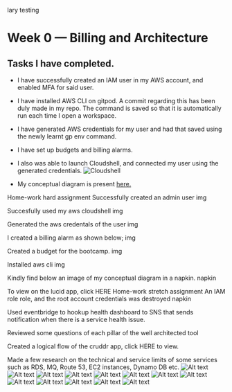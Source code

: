 lary testing
# Week 0 — Billing and Architecture

## Tasks I have completed.
- I have successfully created an IAM user in my AWS account, and enabled MFA for said user.

- I have installed AWS CLI on gitpod. A commit regarding this has been duly made in my repo. The command is saved so that it is automatically run each time I open a workspace.

- I have generated AWS credentials for my user and had that saved using the newly learnt gp env command.


- I have set up budgets and billing alarms.

- I also was able to launch Cloudshell, and connected my user using the generated credentials.
![Cloudshell](../Materials/Screenshot%20(271).jpg)

- My conceptual diagram is present [here.](https://lucid.app/lucidchart/8314f318-8de0-4477-9825-ee0e537a8df7/edit?viewport_loc=-642%2C-120%2C1932%2C860%2C0_0&invitationId=inv_1cd030b5-9153-445a-805d-2f6c769d1198)

Home-work hard assignment
Successfully created an admin user img

Succesfully used my aws cloudshell img

Generated the aws credentals of the user img

I created a billing alarm as shown below; img

Created a budget for the bootcamp. img

Installed aws cli img

Kindly find below an image of my conceptual diagram in a napkin. napkin

To view on the lucid app, click HERE
Home-work stretch assignment
An IAM role role, and the root account credentials was destroyed napkin

Used eventbridge to hookup health dashboard to SNS that sends notification when there is a service health issue.

Reviewed some questions of each pillar of the well architected tool

Created a logical flow of the cruddr app, click HERE to view.

Made a few research on the technical and service limits of some services such as RDS, MQ, Route 53, EC2 instances, Dynamo DB etc.
![Alt text](../_docs/assets/img/alex-knight-2EJCSULRwC8-unsplash.jpg)
![Alt text](../_docs/assets/img/alexandre-debieve-FO7JIlwjOtU-unsplash.jpg)
![Alt text](../_docs/assets/img/christina-wocintechchat-com-glRqyWJgUeY-unsplash.jpg)
![Alt text](../_docs/assets/img/daniel-josef-AMssSjUaTY4-unsplash.jpg)
![Alt text](../_docs/assets/img/martin-shreder-5Xwaj9gaR0g-unsplash.jpg)
![Alt text](../_docs/assets/img/matt-botsford-OKLqGsCT8qs-unsplash.jpg)
![Alt text](../asset/nasa-Q1p7bh3SHj8-unsplash.jpg)
![Alt text](../asset/paul-frenzel-MnHQMzC6n-o-unsplash.jpg)
![Alt text](../asset/ramon-salinero-vEE00Hx5d0Q-unsplash.jpg)
![Alt text](../asset/surface--ZFvSWK4L28-unsplash.jpg)
![Alt text](../asset/thisisengineering-raeng-sbVu5zitZt0-unsplash.jpg)
![Alt text](../asset/thisisengineering-raeng-ZPeXrWxOjRQ-unsplash.jpg)
![Alt text](../asset/uriel-soberanes-MxVkWPiJALs-unsplash.jpg)